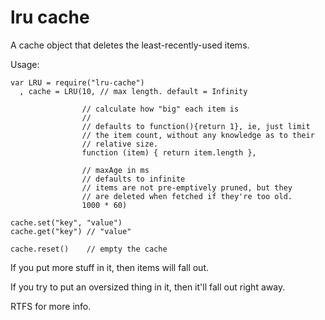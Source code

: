 # lru cache

A cache object that deletes the least-recently-used items.

Usage:

    var LRU = require("lru-cache")
      , cache = LRU(10, // max length. default = Infinity

                    // calculate how "big" each item is
                    //
                    // defaults to function(){return 1}, ie, just limit
                    // the item count, without any knowledge as to their
                    // relative size.
                    function (item) { return item.length },

                    // maxAge in ms
                    // defaults to infinite
                    // items are not pre-emptively pruned, but they
                    // are deleted when fetched if they're too old.
                    1000 * 60)

    cache.set("key", "value")
    cache.get("key") // "value"

    cache.reset()    // empty the cache

If you put more stuff in it, then items will fall out.

If you try to put an oversized thing in it, then it'll fall out right
away.

RTFS for more info.
